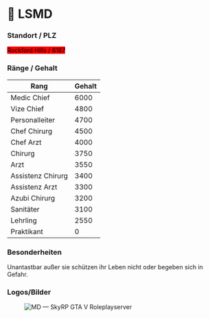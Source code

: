 # 🏥 LSMD

### Standort / PLZ  <a href="#0-toc-title" id="0-toc-title"></a>

<mark style="background-color:red;">Rockford Hills / 6187</mark>

### Ränge / Gehalt <a href="#0-toc-title" id="0-toc-title"></a>

<table><thead><tr><th>Rang</th><th data-type="number">Gehalt</th></tr></thead><tbody><tr><td>Medic Chief</td><td>6000</td></tr><tr><td>Vize Chief</td><td>4800</td></tr><tr><td>Personalleiter</td><td>4700</td></tr><tr><td>Chef Chirurg </td><td>4500</td></tr><tr><td>Chef Arzt</td><td>4000</td></tr><tr><td>Chirurg</td><td>3750</td></tr><tr><td>Arzt</td><td>3550</td></tr><tr><td>Assistenz Chirurg</td><td>3400</td></tr><tr><td>Assistenz Arzt</td><td>3300</td></tr><tr><td>Azubi Chirurg</td><td>3200</td></tr><tr><td>Sanitäter</td><td>3100</td></tr><tr><td>Lehrling</td><td>2550</td></tr><tr><td>Praktikant</td><td>0</td></tr></tbody></table>

### Besonderheiten  <a href="#4-toc-title" id="4-toc-title"></a>

Unantastbar außer sie schützen ihr Leben nicht oder begeben sich in Gefahr.

### Logos/Bilder  <a href="#5-toc-title" id="5-toc-title"></a>

<figure><img src="https://images.squarespace-cdn.com/content/v1/5fbd64423114f732fde8591a/1620823016044-A0VOWWKGE2M824P0S6KG/lsmd.png" alt="MD — SkyRP GTA V Roleplayserver"><figcaption></figcaption></figure>
